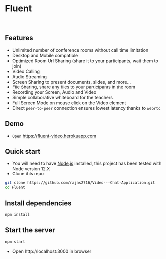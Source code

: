# Fluent


<br>


## Features

- Unlimited number of conference rooms without call time limitation
- Desktop and Mobile compatible
- Optimized Room Url Sharing (share it to your participants, wait them to join)
- Video Calling
- Audio Streaming
- Screen Sharing to present documents, slides, and more...
- File Sharing, share any files to your participants in the room
- Recording your Screen, Audio and Video
- Simple collaborative whiteboard for the teachers
- Full Screen Mode on mouse click on the Video element
- Direct `peer-to-peer` connection ensures lowest latency thanks to `webrtc`

## Demo

- `Open` https://fluent-video.herokuapp.com

## Quick start

- You will need to have [Node.js](https://nodejs.org/en/blog/release/v12.22.1/) installed, this project has been tested with Node version 12.X
- Clone this repo

```bash
git clone https://github.com/rajas2716/Video---Chat-Application.git
cd Fluent
```
## Install dependencies

```js
npm install
```

## Start the server

```js
npm start
```

- Open http://localhost:3000 in browser
